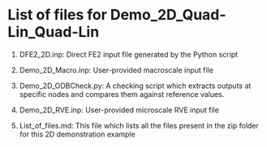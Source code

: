 # List of files for Demo_2D_Quad-Lin_Quad-Lin

1. DFE2_2D.inp: Direct FE2 input file generated by the Python script

2. Demo_2D_Macro.inp: User-provided macroscale input file
   
3. Demo_2D_ODBCheck.py: A checking script which extracts outputs at specific nodes and compares them against reference values.

4. Demo_2D_RVE.inp: User-provided microscale RVE input file

5. List_of_files.md: This file which lists all the files present in the zip folder for this 2D demonstration example
